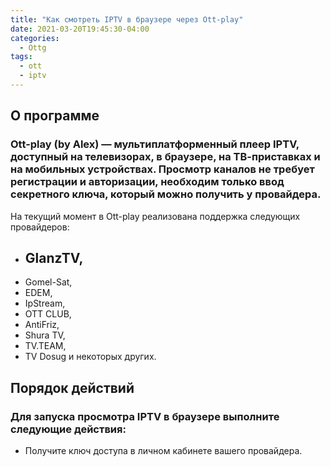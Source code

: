 ```yaml
---
title: "Как смотреть IPTV в браузере через Ott-play"
date: 2021-03-20T19:45:30-04:00
categories:
  - Ottg
tags:
  - ott
  - iptv
---
```


## О программе

### Ott-play (by Alex) — мультиплатформенный плеер IPTV, доступный на телевизорах, в браузере, на ТВ-приставках и на мобильных устройствах. Просмотр каналов не требует регистрации и авторизации, необходим только ввод секретного ключа, который можно получить у провайдера.

На текущий момент в Ott-play реализована поддержка следующих провайдеров:
- ## GlanzTV,
- Gomel-Sat,
- EDEM,
- IpStream,
- OTT CLUB,
- AntiFriz,
- Shura TV,
- TV.TЕAМ,
- TV Dosug
и некоторых других.

## Порядок действий

### Для запуска просмотра IPTV в браузере выполните следующие действия:
* Получите ключ доступа в личном кабинете вашего провайдера.
